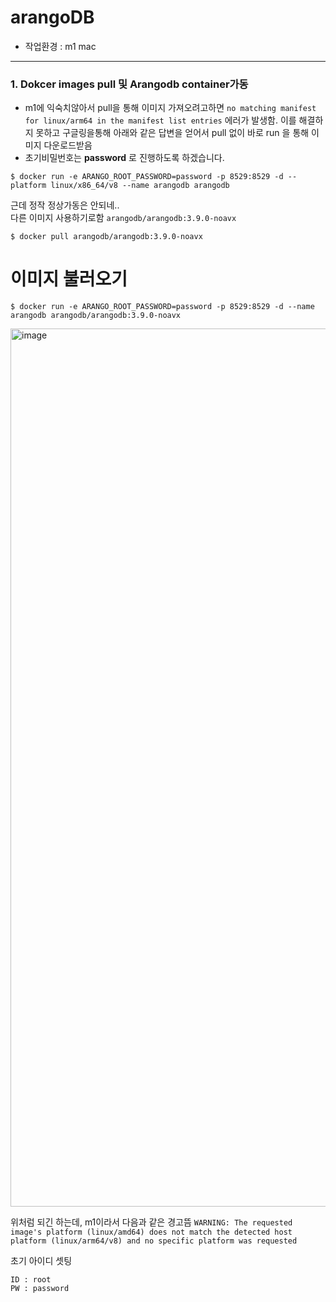 # arangoDB
- 작업환경 : m1 mac


---

### 1. Dokcer images pull 및 Arangodb container가동
- m1에 익숙치않아서 pull을 통해 이미지 가져오려고하면 `no matching manifest for linux/arm64 in the manifest list entries` 에러가 발생함. 이를 해결하지 못하고 구글링을통해 아래와 같은 답변을 얻어서 pull 없이 바로 run 을 통해 이미지 다운로드받음
- 초기비밀번호는 __password__ 로 진행하도록 하겠습니다.
```shell
$ docker run -e ARANGO_ROOT_PASSWORD=password -p 8529:8529 -d --platform linux/x86_64/v8 --name arangodb arangodb
```

근데 정작 정상가동은 안되네..  
다른 이미지 사용하기로함 `arangodb/arangodb:3.9.0-noavx`

```shell
$ docker pull arangodb/arangodb:3.9.0-noavx

```
# 이미지 불러오기
```
$ docker run -e ARANGO_ROOT_PASSWORD=password -p 8529:8529 -d --name arangodb arangodb/arangodb:3.9.0-noavx
```

 <img width="1405" alt="image" src="https://user-images.githubusercontent.com/83193687/171561553-acede20c-e895-4d20-8002-0cea2ed34328.png">

위처럼 되긴 하는데, m1이라서 다음과 같은 경고뜸
`WARNING: The requested image's platform (linux/amd64) does not match the detected host platform (linux/arm64/v8) and no specific platform was requested`

초기 아이디 셋팅
```
ID : root
PW : password
```

